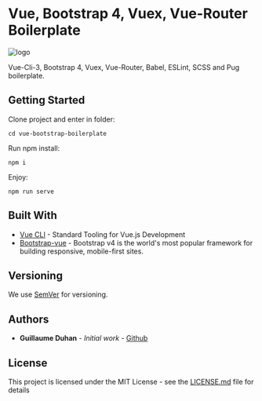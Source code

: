 # Vue, Bootstrap 4, Vuex, Vue-Router Boilerplate

![logo](https://myhappyagency.com/blog/wp-content/uploads/2019/10/vue-bootstrap-vuex-eslint.png)

Vue-Cli-3, Bootstrap 4, Vuex, Vue-Router, Babel, ESLint, SCSS and Pug boilerplate.

## Getting Started

Clone project and enter in folder:

```
cd vue-bootstrap-boilerplate
```

Run npm install:

```
npm i
```
Enjoy:

```
npm run serve
```


## Built With

* [Vue CLI](https://cli.vuejs.org/) - Standard Tooling for Vue.js Development
* [Bootstrap-vue](https://bootstrap-vue.js.org/) - Bootstrap v4 is the world's most popular framework for building responsive, mobile-first sites.

## Versioning

We use [SemVer](http://semver.org/) for versioning.

## Authors

* **Guillaume Duhan** - *Initial work* - [Github](https://github.com/guillaumeduhan)

## License

This project is licensed under the MIT License - see the [LICENSE.md](LICENSE.md) file for details
